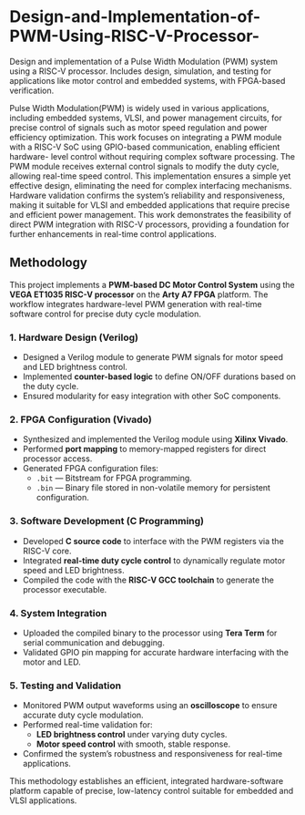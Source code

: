 # Design-and-Implementation-of-PWM-Using-RISC-V-Processor-
Design and implementation of a Pulse Width Modulation (PWM) system using a RISC-V processor. Includes design, simulation, and testing for applications like motor control and embedded systems, with FPGA-based verification.


Pulse Width Modulation(PWM) is widely used in 
various applications, including embedded systems, VLSI, and 
power management circuits, for precise control of signals such as 
motor speed regulation and power efficiency optimization. This 
work focuses on integrating a PWM module with a RISC-V SoC 
using GPIO-based communication, enabling efficient hardware- 
level control without requiring complex software processing. The 
PWM module receives external control signals to modify the 
duty cycle, allowing real-time speed control. This implementation 
ensures a simple yet effective design, eliminating the need for 
complex interfacing mechanisms. Hardware validation confirms 
the system’s reliability and responsiveness, making it suitable 
for VLSI and embedded applications that require precise and 
efficient power management. This work demonstrates the feasibility of direct PWM integration with RISC-V processors, 
providing a foundation for further enhancements in real-time 
control applications.


## Methodology

This project implements a **PWM-based DC Motor Control System** using the **VEGA ET1035 RISC-V processor** on the **Arty A7 FPGA** platform. The workflow integrates hardware-level PWM generation with real-time software control for precise duty cycle modulation.
<!-- ![Simulation Result](./silde_sim.png.png) -->

### 1. Hardware Design (Verilog)
- Designed a Verilog module to generate PWM signals for motor speed and LED brightness control.  
- Implemented **counter-based logic** to define ON/OFF durations based on the duty cycle.  
- Ensured modularity for easy integration with other SoC components.

### 2. FPGA Configuration (Vivado)
- Synthesized and implemented the Verilog module using **Xilinx Vivado**.  
- Performed **port mapping** to memory-mapped registers for direct processor access.  
- Generated FPGA configuration files:
  - `.bit` — Bitstream for FPGA programming.  
  - `.bin` — Binary file stored in non-volatile memory for persistent configuration.

### 3. Software Development (C Programming)
- Developed **C source code** to interface with the PWM registers via the RISC-V core.  
- Integrated **real-time duty cycle control** to dynamically regulate motor speed and LED brightness.  
- Compiled the code with the **RISC-V GCC toolchain** to generate the processor executable.

### 4. System Integration
- Uploaded the compiled binary to the processor using **Tera Term** for serial communication and debugging.  
- Validated GPIO pin mapping for accurate hardware interfacing with the motor and LED.  

### 5. Testing and Validation
- Monitored PWM output waveforms using an **oscilloscope** to ensure accurate duty cycle modulation.  
- Performed real-time validation for:
  - **LED brightness control** under varying duty cycles.  
  - **Motor speed control** with smooth, stable response.  
- Confirmed the system’s robustness and responsiveness for real-time applications.

This methodology establishes an efficient, integrated hardware-software platform capable of precise, low-latency control suitable for embedded and VLSI applications.

